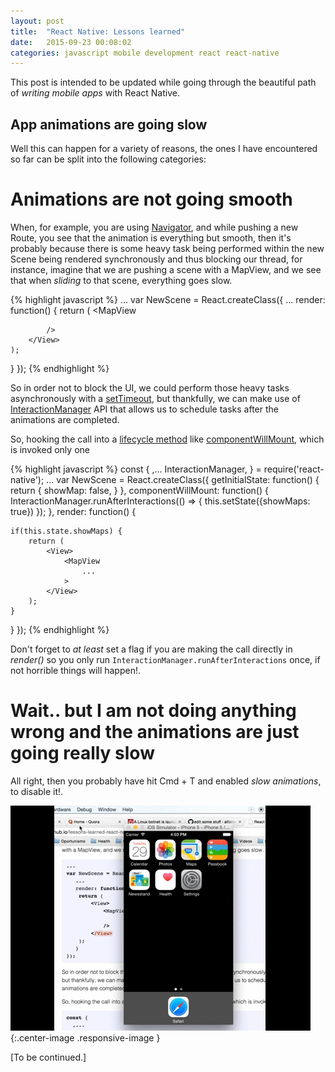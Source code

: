 ```yaml
---
layout: post
title:  "React Native: Lessons learned"
date:   2015-09-23 00:08:02
categories: javascript mobile development react react-native
---
```


This post is intended to be updated while going through the beautiful path of *writing mobile apps* with React Native.


   App animations are going slow
------

Well this can happen for a variety of reasons, the ones I have encountered so far can be split into the following categories:

   Animations are not going smooth
=

When, for example, you are using [Navigator](https://facebook.github.io/react-native/docs/navigator.html), and while pushing a new Route, you see that the animation is everything but smooth, then it's probably because there is some heavy task being performed within the new Scene being rendered synchronously and thus blocking our thread, for instance, imagine that we are pushing a scene with a MapView, and we see that when _sliding_ to that scene, everything goes slow.

{% highlight javascript %}
...
var NewScene = React.createClass({
   ...
   render: function() {
    return (
        <View>
            <MapView

            />
        </View>
    );
   }
});
{% endhighlight %}

So in order not to block the UI, we could perform those heavy tasks asynchronously with a [setTimeout](https://rnplay.org/apps/pALAlg), but thankfully, we can make use of [InteractionManager](https://facebook.github.io/react-native/docs/interactionmanager.html) API that allows us to schedule tasks after the animations are completed.

So, hooking the call into a [lifecycle method](https://facebook.github.io/react/docs/component-specs.html) like [componentWillMount](https://facebook.github.io/react/docs/component-specs.html#mounting-componentwillmount), which is invoked only one

{% highlight javascript %}
const {
  ,...
  InteractionManager,
}           = require('react-native');
...
var NewScene = React.createClass({
   getInitialState: function() {
    return {
        showMap: false,
    }
   },
   componentWillMount: function() {
    InteractionManager.runAfterInteractions(() => {
      this.setState({showMaps: true})
    });
   },
   render: function() {

    if(this.state.showMaps) {
        return (
            <View>
                <MapView
                    ...
                >
            </View>
        );
    }
   }
});
{% endhighlight %}

Don't forget to _at least_ set a flag if you are making the call directly in _render()_ so you only run `InteractionManager.runAfterInteractions` once, if not horrible things will happen!.

   Wait.. but I am not doing anything wrong and the animations are just going really slow
=

All right, then you probably have hit Cmd + T and enabled _slow animations_, to disable it!.

![Slow animations React Native](/images/posts/slowanimations.gif){:.center-image .responsive-image }

[To be continued.]
